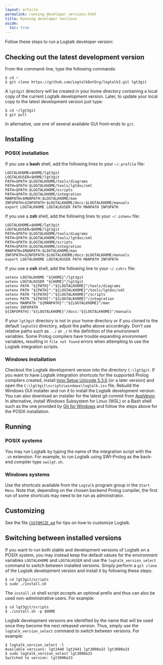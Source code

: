 ```yaml
---
layout: article
permalink: running_developer_versions.html
title: Running developer versions
aside:
  toc: true
---
```


Follow these steps to run a Logtalk developer version:

## Checking out the latest development version

From the command-line, type the following commands:

```shell
$ cd ~
$ git clone https://github.com/LogtalkDotOrg/logtalk3.git lgt3git
```

A `lgt3git` directory will be created in your home directory containing a local copy of the current Logtalk development version. Later, to update your local copy to the latest development version just type:

```shell
$ cd ~/lgt3git
$ git pull
```

In alternative, use one of several available GUI front-ends to `git`.

## Installing

### POSIX installation

If you use a **bash** shell, add the following lines to your `~/.profile` file:

```shell
LOGTALKHOME=$HOME/lgt3git
LOGTALKUSER=$HOME/lgt3git
PATH=$PATH:$LOGTALKHOME/tools/diagrams
PATH=$PATH:$LOGTALKHOME/tools/lgtdoc/xml
PATH=$PATH:$LOGTALKHOME/scripts
PATH=$PATH:$LOGTALKHOME/integration
MANPATH=$MANPATH:$LOGTALKHOME/man
INFOPATH=$INFOPATH:$LOGTALKHOME/docs:$LOGTALKHOME/manuals
export LOGTALKHOME LOGTALKUSER PATH MANPATH INFOPATH
```

If you use a **zsh** shell, add the following lines to your `~/.zshenv` file:

```shell
LOGTALKHOME=$HOME/lgt3git
LOGTALKUSER=$HOME/lgt3git
PATH=$PATH:$LOGTALKHOME/tools/diagrams
PATH=$PATH:$LOGTALKHOME/tools/lgtdoc/xml
PATH=$PATH:$LOGTALKHOME/scripts
PATH=$PATH:$LOGTALKHOME/integration
MANPATH=$MANPATH:$LOGTALKHOME/man
INFOPATH=$INFOPATH:$LOGTALKHOME/docs:$LOGTALKHOME/manuals
export LOGTALKHOME LOGTALKUSER PATH MANPATH INFOPATH
```

If you use a **csh** shell, add the following line to your `~/.cshrc` file:

```shell
setenv LOGTALKHOME "${HOME}"/lgt3git
setenv LOGTALKUSER "${HOME}"/lgt3git
setenv PATH "${PATH}":"${LOGTALKHOME}"/tools/diagrams
setenv PATH "${PATH}":"${LOGTALKHOME}"/tools/lgtdoc/xml
setenv PATH "${PATH}":"${LOGTALKHOME}"/scripts
setenv PATH "${PATH}":"${LOGTALKHOME}"/integration
setenv MANPATH "${MANPATH}":"${LOGTALKHOME}"/man
setenv INFOPATH ${INFOPATH}:"${LOGTALKHOME}"/docs:"${LOGTALKHOME}"/manuals
```

If your `lgt3git` directory is not in your home directory or if you cloned to the default `logtalk3` directory, adjust the paths above accordingly. Don't use relative paths such as `../` or `./` in the definition of the environment variables. Some Prolog compilers have trouble expanding environment variables, resulting in `file not found` errors when attempting to use the Logtalk integration scripts.

### Windows installation

Checkout the Logtalk development version into the directory `C:\lgt3git`. If you want to have Logtalk integration shortcuts for the supported Prolog compilers created, install [Inno Setup Unicode 5.3.0](http://www.jrsoftware.org/isinfo.php) (or a later version) and open the `C:\lgt3git\scripts\windows\logtalk.iss` file. Rebuild the Windows GUI installer and run it to install the Logtalk development version. You can also download an installer for the latest git commit from [AppVeyor](https://ci.appveyor.com/project/pmoura/logtalk3/build/artifacts). In alternative, install Windows Subsystem for Linux (WSL) or a Bash shell such as the one provided by [Git for Windows](http://msysgit.github.io) and follow the steps above for the POSIX installation.

## Running

### POSIX systems

You may run Logtalk by typing the name of the integration script with the `.sh` extension. For example, to run Logtalk using SWI-Prolog as the back-end compiler type `swilgt.sh`.

### Windows systems

Use the shortcuts available from the `Logtalk` program group in the `Start Menu`. Note that, depending on the chosen backend Prolog compiler, the first run of some shortcuts may need to be run as administrator.

## Customizing

See the file [`CUSTOMIZE.md`](https://github.com/LogtalkDotOrg/logtalk3/blob/master/CUSTOMIZE.md) for tips on how to customize Logtalk.

## Switching between installed versions

If you want to run both stable and development versions of Logtalk on a POSIX system, you may instead keep the default values for the environment variables `LOGTALKHOME` and `LOGTALKUSER` and use the `logtalk_version_select` command to switch between installed versions. Simply perform a `git clone` of the Logtalk development version and install it by following these steps:

```shell
$ cd lgt3git/scripts
$ sudo ./install.sh
```

The `install.sh` shell script accepts an optional prefix and thus can also be used non-administrative users. For example:

```shell
$ cd lgt3git/scripts
$ ./install.sh -p $HOME
```

Logtalk development versions are identified by the name that will be used once they become the next released version. Thus, simply use the `logtalk_version_select` command to switch between versions. For example:

```shell
$ logtalk_version_select -l
Available versions: lgt2440 lgt2441 lgt3000a32 lgt3000a33
$ sudo logtalk_version_select lgt3000a33
Switched to version: lgt3000a33
```
